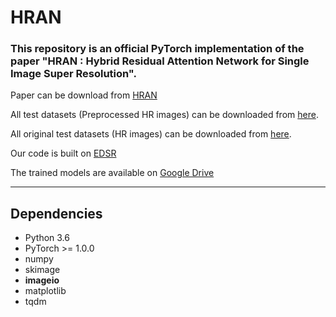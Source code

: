 # HRAN
### This repository is an official PyTorch implementation of the paper "HRAN : Hybrid Residual Attention Network for Single Image Super Resolution".

Paper can be download from <a href="https://arxiv.org/pdf/1907.05514.pdf">HRAN</a> 

All test datasets (Preprocessed HR images) can be downloaded from <a href="https://www.jianguoyun.com/p/DcrVSz0Q19ySBxiTs4oB">here</a>.

All original test datasets (HR images) can be downloaded from <a href="https://www.jianguoyun.com/p/DaSU0L4Q19ySBxi_qJAB">here</a>.



Our code is built on <a href="https://github.com/thstkdgus35/EDSR-PyTorch">EDSR</a>

The trained models are available on <a href="https://drive.google.com/drive/folders/1MC3jXCxnKeJDElkFLmCvCsjmZzSGPIs0?usp=sharing"> Google Drive</a>

--------------------

## Dependencies
* Python 3.6
* PyTorch >= 1.0.0
* numpy
* skimage
* **imageio**
* matplotlib
* tqdm

